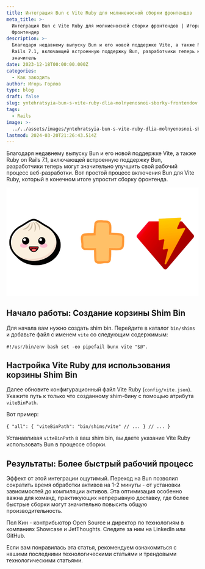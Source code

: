 ```yaml
---
title: Интеграция Bun с Vite Ruby для молниеносной сборки фронтендов
meta_title: >-
  Интеграция Bun с Vite Ruby для молниеносной сборки фронтендов | Игорь Горлов -
  Фронтeндер
description: >-
  Благодаря недавнему выпуску Bun и его новой поддержке Vite, а также Ruby on
  Rails 7.1, включающей встроенную поддержку Bun, разработчики теперь могут
  значитель
date: 2023-12-18T00:00:00.000Z
categories:
  - Как закодить
author: Игорь Горлов
type: blog
draft: false
slug: yntehratsyia-bun-s-vite-ruby-dlia-molnyenosnoi-sborky-frontendov
tags:
  - Rails
image: >-
  ../../assets/images/yntehratsyia-bun-s-vite-ruby-dlia-molnyenosnoi-sborky-frontendov-Dec-18-2023.avif
lastmod: 2024-03-20T21:26:43.514Z
---
```


Благодаря недавнему выпуску Bun и его новой поддержке Vite, а также Ruby on Rails 7.1, включающей встроенную поддержку Bun, разработчики теперь могут значительно улучшить свой рабочий процесс веб-разработки. Вот простой процесс включения Bun для Vite Ruby, который в конечном итоге упростит сборку фронтенда.

![hhd73ikhzma10k727lzf.png](../../assets/images/hhd73ikhzma10k727lzf.png)

## Начало работы: Создание корзины Shim Bin

Для начала вам нужно создать shim bin. Перейдите в каталог `bin/shims` и добавьте файл с именем `vite` со следующим содержимым:

`#!/usr/bin/env bash set -eo pipefail bunx vite "$@"`.

## Настройка Vite Ruby для использования корзины Shim Bin

Далее обновите конфигурационный файл Vite Ruby (`config/vite.json`). Укажите путь к только что созданному shim-бину с помощью атрибута `viteBinPath`.

Вот пример:

`{ "all": { "viteBinPath": "bin/shims/vite" // ... } // ... }`

Устанавливая `viteBinPath` в ваш shim bin, вы даете указание Vite Ruby использовать Bun в процессе сборки.

## Результаты: Более быстрый рабочий процесс

Эффект от этой интеграции ощутимый. Переход на Bun позволил сократить время обработки активов на 1-2 минуты - от установки зависимостей до компиляции активов. Эта оптимизация особенно важна для команд, практикующих непрерывную доставку, где более быстрые сборки могут значительно повысить общую производительность.

Пол Кин - контрибьютор Open Source и директор по технологиям в компаниях Showcase и JetThoughts. Следите за ним на LinkedIn или GitHub.

Если вам понравилась эта статья, рекомендуем ознакомиться с нашими последними технологическими статьями и трендовыми технологическими статьями.
